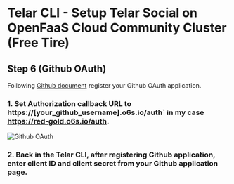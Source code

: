 # Telar CLI - Setup Telar Social on OpenFaaS Cloud Community Cluster (Free Tire)

## Step 6 (Github OAuth)

Following [Github document](https://developer.github.com/apps/building-oauth-apps/creating-an-oauth-app/) register your Github OAuth application.

### 1. Set Authorization callback URL to https://[your_github_username].o6s.io/auth` in my case https://red-gold.o6s.io/auth.
![Github OAuth](https://miro.medium.com/max/1872/1*X2IEBxVNE1xs-24hjQB8uA.png)
### 2. Back in the Telar CLI, after registering Github application, enter client ID and client secret from your Github application page.


